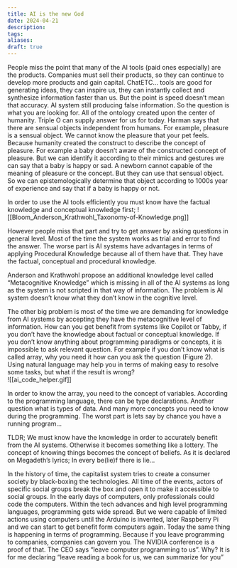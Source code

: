 ```yaml
---
title: AI is the new God
date: 2024-04-21
description: 
tags: 
aliases: 
draft: true
---
```



People miss the point that many of the AI tools (paid ones especially) are the products. Companies must sell their products, so they can continue to develop more products and gain capital. ChatETC… tools are good for generating ideas, they can inspire us, they can instantly collect and synthesize information faster than us. But the point is speed doesn’t mean that accuracy. AI system still producing false information. So the question is what you are looking for. 
All of the ontology created upon the center of humanity. Triple O can supply answer for us for today. Harman says that there are sensual objects independent from humans. For example, pleasure is a sensual object. We cannot know the pleasure that your pet feels. Because humanity created the construct to describe the concept of pleasure. For example a baby doesn’t aware of the constructed concept of pleasure. But we can identify it according to their mimics and gestures we can say that a baby is happy or sad. A newborn cannot capable of the meaning of pleasure or the concept. But they can use that sensual object. So we can epistemologically determine that object according to 1000s year of experience and say that if a baby is happy or not. 

In order to use the AI tools efficiently you must know have the factual knowledge and conceptual knowledge first;
![[Bloom_Anderson_Krathwohl_Taxonomy-of-Knowledge.png]]

However people miss that part and try to get answer by asking questions in general level. Most of the time the system works as trial and error to find the answer. The worse part is AI systems have advantages in terms of applying Procedural Knowledge because all of them have that. They have the factual, conceptual and procedural knowledge. 

Anderson and Krathwohl propose an additional knowledge level called “Metacognitive Knowledge” which is missing in all of the AI systems as long as the system is not scripted in that way of information. The problem is AI system doesn’t know what they don’t know in the cognitive level. 

The other big problem is most of the time we are demanding for knowledge from AI systems by accepting they have the metacognitive level of information. How can you get benefit from systems like Copilot or Tabby, if you don’t have the knowledge about factual or conceptual knowledge. If you don’t know anything about programming paradigms or concepts, it is impossible to ask relevant question. For example if you don’t know what is called array, why you need it how can you ask the question (Figure 2). Using natural language may help you in terms of making easy to resolve some tasks, but what if the result is wrong?  
![[ai_code_helper.gif]]

In order to know the array, you need to the concept of variables. According to the programming language, there can be type declarations. Another question what is types of data. And many more concepts you need to know during the programming. The worst part is lets say by chance you have a running program…

TLDR; We must know have the knowledge in order to accurately benefit from the AI systems. Otherwise it becomes something like a lottery. The concept of knowing things becomes the concept of beliefs. As it is declared on Megadeth’s lyrics; In every be(lie)f there is lie…

In the history of time, the capitalist system tries to create a consumer society by black-boxing the technologies. All time of the events, actors of specific social groups break the box and open it to make it accessible to social groups. In the early days of computers, only professionals could code the computers. Within the tech advances and high level programming languages, programming gets wide spread. But we were capable of limited actions using computers until the Arduino is invented, later Raspberry Pi and we can start to get benefit form computers again. Today the same thing is happening in terms of programming. Because if you leave programming to companies, companies can govern you. The NVIDIA conference is a proof of that. The CEO says “leave computer programming to us”. Why? It is for me declaring “leave reading a book for us, we can summarize for you”